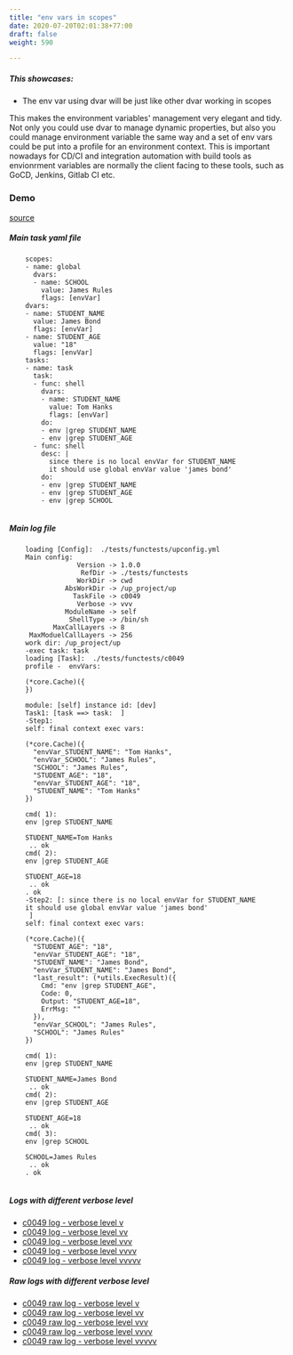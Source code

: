 ```yaml
---
title: "env vars in scopes"
date: 2020-07-20T02:01:38+77:00
draft: false
weight: 590

---
```


##### This showcases:
  * The env var using dvar will be just like other dvar working in scopes

This makes the environment variables' management very elegant and tidy. Not only you could use dvar to manage dynamic properties, but also you could manage environment variable the same way and a set of env vars could be put into a profile for an environment context. This is important nowadays for CD/CI and integration automation with build tools as envionrment variables are normally the client facing to these tools, such as GoCD, Jenkins, Gitlab CI etc.


### Demo








[source](https://github.com/upcmd/up/blob/master/tests/functests/c0049.yml)

##### Main task yaml file
```
    scopes:
    - name: global
      dvars:
      - name: SCHOOL
        value: James Rules
        flags: [envVar]
    dvars:
    - name: STUDENT_NAME
      value: James Bond
      flags: [envVar]
    - name: STUDENT_AGE
      value: "18"
      flags: [envVar]
    tasks:
    - name: task
      task:
      - func: shell
        dvars:
        - name: STUDENT_NAME
          value: Tom Hanks
          flags: [envVar]
        do:
        - env |grep STUDENT_NAME
        - env |grep STUDENT_AGE
      - func: shell
        desc: |
          since there is no local envVar for STUDENT_NAME
          it should use global envVar value 'james bond'
        do:
        - env |grep STUDENT_NAME
        - env |grep STUDENT_AGE
        - env |grep SCHOOL
    
```
##### Main log file
```
    loading [Config]:  ./tests/functests/upconfig.yml
    Main config:
                 Version -> 1.0.0
                  RefDir -> ./tests/functests
                 WorkDir -> cwd
              AbsWorkDir -> /up_project/up
                TaskFile -> c0049
                 Verbose -> vvv
              ModuleName -> self
               ShellType -> /bin/sh
           MaxCallLayers -> 8
     MaxModuelCallLayers -> 256
    work dir: /up_project/up
    -exec task: task
    loading [Task]:  ./tests/functests/c0049
    profile -  envVars:
    
    (*core.Cache)({
    })
    
    module: [self] instance id: [dev]
    Task1: [task ==> task:  ]
    -Step1:
    self: final context exec vars:
    
    (*core.Cache)({
      "envVar_STUDENT_NAME": "Tom Hanks",
      "envVar_SCHOOL": "James Rules",
      "SCHOOL": "James Rules",
      "STUDENT_AGE": "18",
      "envVar_STUDENT_AGE": "18",
      "STUDENT_NAME": "Tom Hanks"
    })
    
    cmd( 1):
    env |grep STUDENT_NAME
    
    STUDENT_NAME=Tom Hanks
     .. ok
    cmd( 2):
    env |grep STUDENT_AGE
    
    STUDENT_AGE=18
     .. ok
    . ok
    -Step2: [: since there is no local envVar for STUDENT_NAME
    it should use global envVar value 'james bond'
     ]
    self: final context exec vars:
    
    (*core.Cache)({
      "STUDENT_AGE": "18",
      "envVar_STUDENT_AGE": "18",
      "STUDENT_NAME": "James Bond",
      "envVar_STUDENT_NAME": "James Bond",
      "last_result": (*utils.ExecResult)({
        Cmd: "env |grep STUDENT_AGE",
        Code: 0,
        Output: "STUDENT_AGE=18",
        ErrMsg: ""
      }),
      "envVar_SCHOOL": "James Rules",
      "SCHOOL": "James Rules"
    })
    
    cmd( 1):
    env |grep STUDENT_NAME
    
    STUDENT_NAME=James Bond
     .. ok
    cmd( 2):
    env |grep STUDENT_AGE
    
    STUDENT_AGE=18
     .. ok
    cmd( 3):
    env |grep SCHOOL
    
    SCHOOL=James Rules
     .. ok
    . ok
    
```


##### Logs with different verbose level
* [c0049 log - verbose level v](../../logs/c0049_v)
* [c0049 log - verbose level vv](../../logs/c0049_vv)
* [c0049 log - verbose level vvv](../../logs/c0049_vvvv)
* [c0049 log - verbose level vvvv](../../logs/c0049_vvvv)
* [c0049 log - verbose level vvvvv](../../logs/c0049_vvvvv)

##### Raw logs with different verbose level
* [c0049 raw log - verbose level v](../../reflogs/c0049_v.log)
* [c0049 raw log - verbose level vv](../../reflogs/c0049_vv.log)
* [c0049 raw log - verbose level vvv](../../reflogs/c0049_vvv.log)
* [c0049 raw log - verbose level vvvv](../../reflogs/c0049_vvvv.log)
* [c0049 raw log - verbose level vvvvv](../../reflogs/c0049_vvvvv.log)








